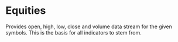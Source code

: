 # Equities

Provides open, high, low, close and volume data stream for the given symbols. This is the basis for all indicators to stem from.